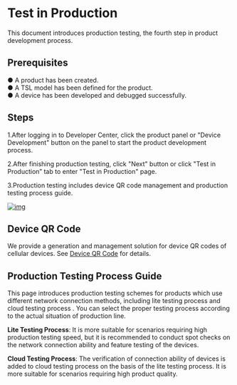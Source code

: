 # Test in Production

This document introduces production testing, the fourth step in product development process.

## **Prerequisites**

● A product has been created.<br />
● A TSL model has been defined for the product.<br />
● A device has been developed and debugged successfully.

## **Steps**

1.After logging in to Developer Center, click the product panel or "Device Development" button on the panel to start the product development process.

2.After finishing production testing, click "Next" button or click "Test in Production” tab to enter "Test in Production" page.

3.Production testing includes device QR code management and production testing process guide.

<a data-fancybox title="img" href="/en/guide/image2022-3-15_17-31-24.png?version=1&modificationDate=1646620844000&api=v2">![img](/en/guide/image2022-3-15_17-31-24.png?version=1&modificationDate=1646620844000&api=v2)</a>

## **Device QR Code**

We provide a generation and management solution for device QR codes of cellular devices. See [Device QR Code](/en/massProduct/QRcode.md) for details.

## **Production Testing Process Guide**
This page introduces production testing schemes for products which use different network connection methods, including lite testing process and cloud testing process . You can select the proper testing process according to the actual situation of production line.

**Lite Testing Process**: It is more suitable for scenarios requiring high production testing speed, but it is recommended to conduct spot checks on the network connection ability and feature testing of the devices.

**Cloud Testing Process**: The verification of connection ability of devices is added to cloud testing process on the basis of the lite testing process. It is more suitable for scenarios requiring high product quality.  
